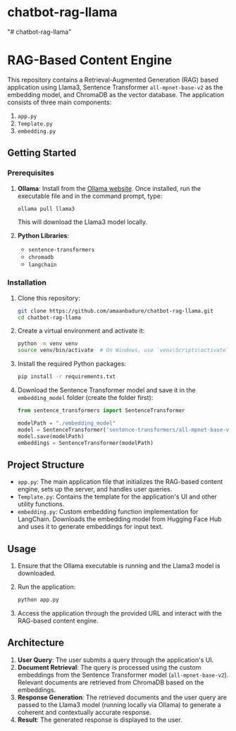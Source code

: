 # chatbot-rag-llama
"# chatbot-rag-llama"

# RAG-Based Content Engine

This repository contains a Retrieval-Augmented Generation (RAG) based application using Llama3, Sentence Transformer `all-mpnet-base-v2` as the embedding model, and ChromaDB as the vector database. The application consists of three main components:

1. `app.py`
2. `Template.py`
3. `embedding.py`

## Getting Started

### Prerequisites

1. **Ollama**: Install from the [Ollama website](https://www.ollama.com). Once installed, run the executable file and in the command prompt, type:
   ```sh
   ollama pull llama3
   ```
   This will download the Llama3 model locally.

2. **Python Libraries**:
   - `sentence-transformers`
   - `chromadb`
   - `langchain`

### Installation

1. Clone this repository:
   ```sh
   git clone https://github.com/amaanbadure/chatbot-rag-llama.git
   cd chatbot-rag-llama
   ```

2. Create a virtual environment and activate it:
   ```sh
   python -m venv venv
   source venv/bin/activate  # On Windows, use `venv\Scripts\activate`
   ```

3. Install the required Python packages:
   ```sh
   pip install -r requirements.txt
   ```

4. Download the Sentence Transformer model and save it in the `embedding_model` folder (create the folder first):
   ```python
   from sentence_transformers import SentenceTransformer

   modelPath = "./embedding_model"
   model = SentenceTransformer('sentence-transformers/all-mpnet-base-v2')
   model.save(modelPath)
   embeddings = SentenceTransformer(modelPath)
   ```

## Project Structure

- `app.py`: The main application file that initializes the RAG-based content engine, sets up the server, and handles user queries.
- `Template.py`: Contains the template for the application's UI and other utility functions.
- `embedding.py`: Custom embedding function implementation for LangChain. Downloads the embedding model from Hugging Face Hub and uses it to generate embeddings for input text.

## Usage

1. Ensure that the Ollama executable is running and the Llama3 model is downloaded.
2. Run the application:
   ```sh
   python app.py
   ```

3. Access the application through the provided URL and interact with the RAG-based content engine.

## Architecture

1. **User Query**: The user submits a query through the application's UI.
2. **Document Retrieval**: The query is processed using the custom embeddings from the Sentence Transformer model (`all-mpnet-base-v2`). Relevant documents are retrieved from ChromaDB based on the embeddings.
3. **Response Generation**: The retrieved documents and the user query are passed to the Llama3 model (running locally via Ollama) to generate a coherent and contextually accurate response.
4. **Result**: The generated response is displayed to the user.
